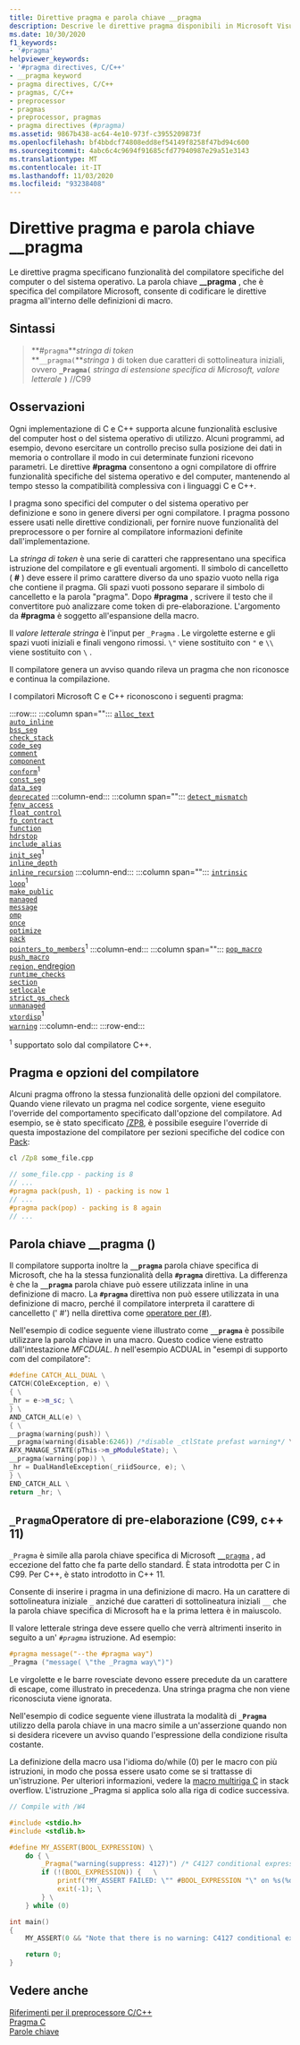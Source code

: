 ```yaml
---
title: Direttive pragma e parola chiave __pragma
description: Descrive le direttive pragma disponibili in Microsoft Visual C e C++ (MSVC)
ms.date: 10/30/2020
f1_keywords:
- '#pragma'
helpviewer_keywords:
- '#pragma directives, C/C++'
- __pragma keyword
- pragma directives, C/C++
- pragmas, C/C++
- preprocessor
- pragmas
- preprocessor, pragmas
- pragma directives (#pragma)
ms.assetid: 9867b438-ac64-4e10-973f-c3955209873f
ms.openlocfilehash: bf4bbdcf74808edd8ef54149f8258f47bd94c600
ms.sourcegitcommit: 4abc6c4c9694f91685cfd77940987e29a51e3143
ms.translationtype: MT
ms.contentlocale: it-IT
ms.lasthandoff: 11/03/2020
ms.locfileid: "93238408"
---
```

# <a name="pragma-directives-and-the-__pragma-keyword"></a>Direttive pragma e parola chiave __pragma

Le direttive pragma specificano funzionalità del compilatore specifiche del computer o del sistema operativo. La parola chiave **__pragma** , che è specifica del compilatore Microsoft, consente di codificare le direttive pragma all'interno delle definizioni di macro.

## <a name="syntax"></a>Sintassi

> **#`pragma`***stringa di token*\
> **`__pragma(`***stringa* **`)`** di token due caratteri di sottolineatura iniziali, ovvero **`_Pragma(`** *stringa di estensione specifica di Microsoft, valore letterale* **`)`** //C99

## <a name="remarks"></a>Osservazioni

Ogni implementazione di C e C++ supporta alcune funzionalità esclusive del computer host o del sistema operativo di utilizzo. Alcuni programmi, ad esempio, devono esercitare un controllo preciso sulla posizione dei dati in memoria o controllare il modo in cui determinate funzioni ricevono parametri. Le direttive **#pragma** consentono a ogni compilatore di offrire funzionalità specifiche del sistema operativo e del computer, mantenendo al tempo stesso la compatibilità complessiva con i linguaggi C e C++.

I pragma sono specifici del computer o del sistema operativo per definizione e sono in genere diversi per ogni compilatore. I pragma possono essere usati nelle direttive condizionali, per fornire nuove funzionalità del preprocessore o per fornire al compilatore informazioni definite dall'implementazione.

La *stringa di token* è una serie di caratteri che rappresentano una specifica istruzione del compilatore e gli eventuali argomenti. Il simbolo di cancelletto ( **#** ) deve essere il primo carattere diverso da uno spazio vuoto nella riga che contiene il pragma. Gli spazi vuoti possono separare il simbolo di cancelletto e la parola "pragma". Dopo **#pragma** , scrivere il testo che il convertitore può analizzare come token di pre-elaborazione. L'argomento da **#pragma** è soggetto all'espansione della macro.

Il *valore letterale stringa* è l'input per `_Pragma` . Le virgolette esterne e gli spazi vuoti iniziali e finali vengono rimossi. `\"` viene sostituito con `"` e `\\` viene sostituito con `\` .

Il compilatore genera un avviso quando rileva un pragma che non riconosce e continua la compilazione.

I compilatori Microsoft C e C++ riconoscono i seguenti pragma:

:::row:::
   :::column span="":::
      [`alloc_text`](../preprocessor/alloc-text.md)\
      [`auto_inline`](../preprocessor/auto-inline.md)\
      [`bss_seg`](../preprocessor/bss-seg.md)\
      [`check_stack`](../preprocessor/check-stack.md)\
      [`code_seg`](../preprocessor/code-seg.md)\
      [`comment`](../preprocessor/comment-c-cpp.md)\
      [`component`](../preprocessor/component.md)\
      [`conform`](../preprocessor/conform.md)<sup>1</sup>\
      [`const_seg`](../preprocessor/const-seg.md)\
      [`data_seg`](../preprocessor/data-seg.md)\
      [`deprecated`](../preprocessor/deprecated-c-cpp.md)
   :::column-end:::
   :::column span="":::
      [`detect_mismatch`](../preprocessor/detect-mismatch.md)\
      [`fenv_access`](../preprocessor/fenv-access.md)\
      [`float_control`](../preprocessor/float-control.md)\
      [`fp_contract`](../preprocessor/fp-contract.md)\
      [`function`](../preprocessor/function-c-cpp.md)\
      [`hdrstop`](../preprocessor/hdrstop.md)\
      [`include_alias`](../preprocessor/include-alias.md)\
      [`init_seg`](../preprocessor/init-seg.md)<sup>1</sup>\
      [`inline_depth`](../preprocessor/inline-depth.md)\
      [`inline_recursion`](../preprocessor/inline-recursion.md)
   :::column-end:::
   :::column span="":::
      [`intrinsic`](../preprocessor/intrinsic.md)\
      [`loop`](../preprocessor/loop.md)<sup>1</sup>\
      [`make_public`](../preprocessor/make-public.md)\
      [`managed`](../preprocessor/managed-unmanaged.md)\
      [`message`](../preprocessor/message.md)\
      [`omp`](../preprocessor/omp.md)\
      [`once`](../preprocessor/once.md)\
      [`optimize`](../preprocessor/optimize.md)\
      [`pack`](../preprocessor/pack.md)\
      [`pointers_to_members`](../preprocessor/pointers-to-members.md)<sup>1</sup>
   :::column-end:::
   :::column span="":::
      [`pop_macro`](../preprocessor/pop-macro.md)\
      [`push_macro`](../preprocessor/push-macro.md)\
      [`region`, endregion](../preprocessor/region-endregion.md)\
      [`runtime_checks`](../preprocessor/runtime-checks.md)\
      [`section`](../preprocessor/section.md)\
      [`setlocale`](../preprocessor/setlocale.md)\
      [`strict_gs_check`](../preprocessor/strict-gs-check.md)\
      [`unmanaged`](../preprocessor/managed-unmanaged.md)\
      [`vtordisp`](../preprocessor/vtordisp.md)<sup>1</sup>\
      [`warning`](../preprocessor/warning.md)
   :::column-end:::
:::row-end:::

<sup>1</sup> supportato solo dal compilatore C++.

## <a name="pragmas-and-compiler-options"></a>Pragma e opzioni del compilatore

Alcuni pragma offrono la stessa funzionalità delle opzioni del compilatore. Quando viene rilevato un pragma nel codice sorgente, viene eseguito l'override del comportamento specificato dall'opzione del compilatore. Ad esempio, se è stato specificato [/ZP8](../build/reference/zp-struct-member-alignment.md), è possibile eseguire l'override di questa impostazione del compilatore per sezioni specifiche del codice con [Pack](../preprocessor/pack.md):

```cmd
cl /Zp8 some_file.cpp
```

```cpp
// some_file.cpp - packing is 8
// ...
#pragma pack(push, 1) - packing is now 1
// ...
#pragma pack(pop) - packing is 8 again
// ...
```

## <a name="the-__pragma-keyword"></a>Parola chiave __pragma ()

Il compilatore supporta inoltre la **`__pragma`** parola chiave specifica di Microsoft, che ha la stessa funzionalità della **`#pragma`** direttiva. La differenza è che la **`__pragma`** parola chiave può essere utilizzata inline in una definizione di macro. La **`#pragma`** direttiva non può essere utilizzata in una definizione di macro, perché il compilatore interpreta il carattere di cancelletto (' #') nella direttiva come [operatore per (#)](../preprocessor/stringizing-operator-hash.md).

Nell'esempio di codice seguente viene illustrato come **`__pragma`** è possibile utilizzare la parola chiave in una macro. Questo codice viene estratto dall'intestazione *MFCDUAL. h* nell'esempio ACDUAL in "esempi di supporto com del compilatore":

```cpp
#define CATCH_ALL_DUAL \
CATCH(COleException, e) \
{ \
_hr = e->m_sc; \
} \
AND_CATCH_ALL(e) \
{ \
__pragma(warning(push)) \
__pragma(warning(disable:6246)) /*disable _ctlState prefast warning*/ \
AFX_MANAGE_STATE(pThis->m_pModuleState); \
__pragma(warning(pop)) \
_hr = DualHandleException(_riidSource, e); \
} \
END_CATCH_ALL \
return _hr; \
```

## <a name="the-_pragma-preprocessing-operator-c99-c11"></a>`_Pragma`Operatore di pre-elaborazione (C99, c++ 11)

`_Pragma` è simile alla parola chiave specifica di Microsoft [`__pragma`](#the-__pragma-keyword) , ad eccezione del fatto che fa parte dello standard. È stata introdotta per C in C99. Per C++, è stato introdotto in C++ 11.

 Consente di inserire i pragma in una definizione di macro. Ha un carattere di sottolineatura iniziale `_` anziché due caratteri di sottolineatura iniziali `__` che la parola chiave specifica di Microsoft ha e la prima lettera è in maiuscolo.

Il valore letterale stringa deve essere quello che verrà altrimenti inserito in seguito a un' *`#pragma`* istruzione. Ad esempio:

```c
#pragma message("--the #pragma way")
_Pragma ("message( \"the _Pragma way\")") 
```

Le virgolette e le barre rovesciate devono essere precedute da un carattere di escape, come illustrato in precedenza. Una stringa pragma che non viene riconosciuta viene ignorata.

Nell'esempio di codice seguente viene illustrata la modalità di **`_Pragma`** utilizzo della parola chiave in una macro simile a un'asserzione quando non si desidera ricevere un avviso quando l'espressione della condizione risulta costante. 

La definizione della macro usa l'idioma do/while (0) per le macro con più istruzioni, in modo che possa essere usato come se si trattasse di un'istruzione. Per ulteriori informazioni, vedere la [macro multiriga C](https://stackoverflow.com/questions/1067226/c-multi-line-macro-do-while0-vs-scope-block) in stack overflow. L'istruzione _Pragma si applica solo alla riga di codice successiva.

```C
// Compile with /W4

#include <stdio.h>
#include <stdlib.h>

#define MY_ASSERT(BOOL_EXPRESSION) \
    do { \
        _Pragma("warning(suppress: 4127)") /* C4127 conditional expression is constant */  \
        if (!(BOOL_EXPRESSION)) {   \
            printf("MY_ASSERT FAILED: \"" #BOOL_EXPRESSION "\" on %s(%d)", __FILE__, __LINE__); \
            exit(-1); \
        } \
    } while (0)

int main()
{
    MY_ASSERT(0 && "Note that there is no warning: C4127 conditional expression is constant");

    return 0;
}
```

## <a name="see-also"></a>Vedere anche

[Riferimenti per il preprocessore C/C++](../preprocessor/c-cpp-preprocessor-reference.md)\
[Pragma C](../c-language/c-pragmas.md)\
[Parole chiave](../cpp/keywords-cpp.md)
